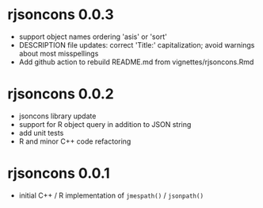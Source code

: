 # rjsoncons 0.0.3

- support object names ordering 'asis' or 'sort'
- DESCRIPTION file updates: correct 'Title:' capitalization; avoid
  warnings about most misspellings
- Add github action to rebuild README.md from vignettes/rjsoncons.Rmd

# rjsoncons 0.0.2

- jsoncons library update
- support for R object query in addition to JSON string
- add unit tests
- R and minor C++ code refactoring

# rjsoncons 0.0.1

- initial C++ / R implementation of `jmespath()` / `jsonpath()`
